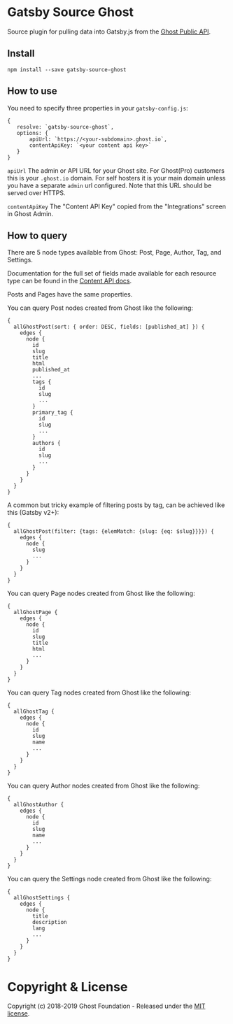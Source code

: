 # Gatsby Source Ghost

Source plugin for pulling data into Gatsby.js from the [Ghost Public API](https://docs.ghost.org/api/).

## Install

`npm install --save gatsby-source-ghost`

## How to use

You need to specify three properties in your `gatsby-config.js`:

```
{
   resolve: `gatsby-source-ghost`,
   options: {
       apiUrl: `https://<your-subdomain>.ghost.io`,
       contentApiKey: `<your content api key>`
   }
}
```

`apiUrl`
 The admin or API URL for your Ghost site. For Ghost(Pro) customers this is your `.ghost.io` domain. For self hosters it is your main domain unless you have a separate `admin` url configured. Note that this URL should be served over HTTPS.

`contentApiKey`
The "Content API Key" copied from the "Integrations" screen in Ghost Admin.


## How to query

There are 5 node types available from Ghost: Post, Page, Author, Tag, and Settings.

Documentation for the full set of fields made available for each resource type can be found in the [Content API docs](https://docs.ghost.org/api/content/).

Posts and Pages have the same properties.

You can query Post nodes created from Ghost like the following:

```
{
  allGhostPost(sort: { order: DESC, fields: [published_at] }) {
    edges {
      node {
        id
        slug
        title
        html
        published_at
        ...
        tags {
          id
          slug
          ...
        }
        primary_tag {
          id
          slug
          ...
        }
        authors {
          id
          slug
          ...
        }
      }
    }
  }
}
```

A common but tricky example of filtering posts by tag, can be achieved like this (Gatsby v2+):

```
{
  allGhostPost(filter: {tags: {elemMatch: {slug: {eq: $slug}}}}) {
    edges {
      node {
        slug
        ...
      }
    }
  }
}
```

You can query Page nodes created from Ghost like the following:

```
{
  allGhostPage {
    edges {
      node {
        id
        slug
        title
        html
        ...
      }
    }
  }
}
```

You can query Tag nodes created from Ghost like the following:

```
{
  allGhostTag {
    edges {
      node {
        id
        slug
        name
        ...
      }
    }
  }
}
```

You can query Author nodes created from Ghost like the following:

```
{
  allGhostAuthor {
    edges {
      node {
        id
        slug
        name
        ...
      }
    }
  }
}
```

You can query the Settings node created from Ghost like the following:

```
{
  allGhostSettings {
    edges {
      node {
        title
        description
        lang
        ...
      }
    }
  }
}
```



# Copyright & License

Copyright (c) 2018-2019 Ghost Foundation - Released under the [MIT license](LICENSE).

